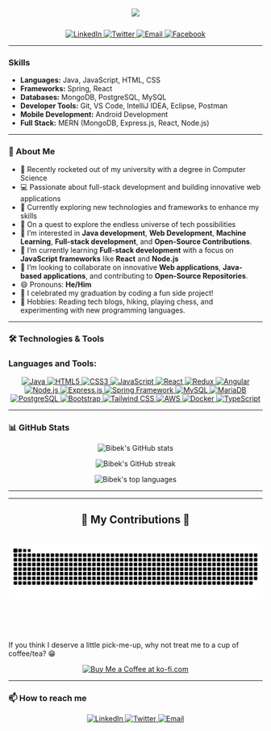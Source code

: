 <!-- Title and Introduction -->
<h1 align="center">
    <img src="https://readme-typing-svg.herokuapp.com/?font=Righteous&size=35&center=true&vCenter=true&width=500&height=70&duration=4000&lines=Hi+There!+👋;+I'm+Bibek+Sah!;" />
</h1>

<!-- Social Media Links -->
<p align="center">
  <a href="https://linkedin.com/in/bibek-s-1067aa1a4/" target="_blank">
    <img src="https://img.shields.io/badge/LinkedIn-0077B5?style=for-the-badge&logo=linkedin&logoColor=white" alt="LinkedIn"/>
  </a>
  <a href="https://x.com/BibekSah1028646" target="_blank">
    <img src="https://img.shields.io/badge/Twitter-1DA1F2?style=for-the-badge&logo=twitter&logoColor=white" alt="Twitter"/>
  </a>
  <a href="mailto:bibek.shah@example.com">
    <img src="https://img.shields.io/badge/Email-D14836?style=for-the-badge&logo=gmail&logoColor=white" alt="Email"/>
  </a>
  <a href="https://www.facebook.com/profile.php?id=61554390566422" target="_blank">
    <img src="https://img.shields.io/badge/Facebook-1877F2?style=for-the-badge&logo=facebook&logoColor=white" alt="Facebook"/>
  </a>

</p>

<!-- Divider -->
---

<!-- Skills Section -->
### Skills

- **Languages:** Java, JavaScript, HTML, CSS
- **Frameworks:** Spring, React
- **Databases:** MongoDB, PostgreSQL, MySQL
- **Developer Tools:** Git, VS Code, IntelliJ IDEA, Eclipse, Postman
- **Mobile Development:** Android Development
- **Full Stack:** MERN (MongoDB, Express.js, React, Node.js)

<!-- Divider -->
---

<!-- About Me Section -->
### 👀 About Me

- 🚀 Recently rocketed out of my university with a degree in Computer Science
- 💻 Passionate about full-stack development and building innovative web applications
- 🌱 Currently exploring new technologies and frameworks to enhance my skills
- 🌟 On a quest to explore the endless universe of tech possibilities
- 👀 I’m interested in **Java development**, **Web Development**, **Machine Learning**, **Full-stack development**, and **Open-Source Contributions**.
- 🌱 I’m currently learning **Full-stack development** with a focus on **JavaScript frameworks** like **React** and **Node.js**
- 💞️ I’m looking to collaborate on innovative **Web applications**, **Java-based applications**, and contributing to **Open-Source Repositories**.
- 😄 Pronouns: **He/Him**
- 🎉 I celebrated my graduation by coding a fun side project!
- 🎨 Hobbies: Reading tech blogs, hiking, playing chess, and experimenting with new programming languages.

<!-- Divider -->
---

<!-- Technologies & Tools Section -->
### 🛠️ Technologies & Tools

<h3 align="left">Languages and Tools:</h3>
<p align="center">
  <a href="#">
    <img src="https://img.shields.io/badge/Java-ED8B00?style=for-the-badge&logo=java&logoColor=white" alt="Java" />
  </a>
  <a href="#">
    <img src="https://img.shields.io/badge/HTML5-E34F26?style=for-the-badge&logo=html5&logoColor=white" alt="HTML5" />
  </a>
  <a href="#">
    <img src="https://img.shields.io/badge/CSS3-1572B6?style=for-the-badge&logo=css3&logoColor=white" alt="CSS3" />
  </a>
  <a href="#">
    <img src="https://img.shields.io/badge/JavaScript-F7DF1E?style=for-the-badge&logo=javascript&logoColor=black" alt="JavaScript" />
  </a>
  <a href="#">
    <img src="https://img.shields.io/badge/React-20232A?style=for-the-badge&logo=react&logoColor=61DAFB" alt="React" />
  </a>
  <a href="#">
    <img src="https://img.shields.io/badge/Redux-764ABC?style=for-the-badge&logo=redux&logoColor=white" alt="Redux" />
  </a>
  <a href="#">
    <img src="https://img.shields.io/badge/Angular-DD0031?style=for-the-badge&logo=angular&logoColor=white" alt="Angular" />
  </a>
  <a href="#">
    <img src="https://img.shields.io/badge/Node.js-339933?style=for-the-badge&logo=nodedotjs&logoColor=white" alt="Node.js" />
  </a>
  <a href="#">
    <img src="https://img.shields.io/badge/Express.js-000000?style=for-the-badge&logo=express&logoColor=white" alt="Express.js" />
  </a>
  <a href="#">
    <img src="https://img.shields.io/badge/Spring-6DB33F?style=for-the-badge&logo=spring&logoColor=white" alt="Spring Framework" />
  </a>
  <a href="#">
    <img src="https://img.shields.io/badge/MySQL-4479A1?style=for-the-badge&logo=mysql&logoColor=white" alt="MySQL" />
  </a>
  <a href="#">
    <img src="https://img.shields.io/badge/MariaDB-003545?style=for-the-badge&logo=mariadb&logoColor=white" alt="MariaDB" />
  </a>
  <a href="#">
    <img src="https://img.shields.io/badge/PostgreSQL-336791?style=for-the-badge&logo=postgresql&logoColor=white" alt="PostgreSQL" />
  </a>
  <a href="#">
    <img src="https://img.shields.io/badge/Bootstrap-563D7C?style=for-the-badge&logo=bootstrap&logoColor=white" alt="Bootstrap" />
  </a>
  <a href="#">
    <img src="https://img.shields.io/badge/Tailwind_CSS-38B2AC?style=for-the-badge&logo=tailwind-css&logoColor=white" alt="Tailwind CSS" />
  </a>
  <a href="#">
    <img src="https://img.shields.io/badge/AWS-232F3E?style=for-the-badge&logo=amazon-aws&logoColor=white" alt="AWS" />
  </a>
  <a href="#">
    <img src="https://img.shields.io/badge/Docker-2496ED?style=for-the-badge&logo=docker&logoColor=white" alt="Docker" />
  </a>
  <a href="#">
    <img src="https://img.shields.io/badge/TypeScript-3178C6?style=for-the-badge&logo=typescript&logoColor=white" alt="TypeScript" />
  </a>
</p>

<!-- Divider -->
---

<!-- GitHub Stats Section -->
### 📊 GitHub Stats

<p align="center">
  <img src="https://github-readme-stats.vercel.app/api?username=Bibek-Shah&show_icons=true&theme=gradient&hide_border=true&count_private=true" alt="Bibek's GitHub stats" />
</p>

<p align="center">
  <img src="https://github-readme-streak-stats.herokuapp.com/?user=Bibek-Shah&theme=gradient&hide_border=true" alt="Bibek's GitHub streak" />
</p>

<p align="center">
  <img src="https://github-readme-stats.vercel.app/api/top-langs/?username=Bibek-Shah&layout=compact&theme=gradient&hide_border=true" alt="Bibek's top languages" />
</p>

<!-- Divider -->
----
<hr>

<div align="center">
  <h2>🐍 My Contributions 🐍</h2>
  <br>
  <img alt="snake eating my contributions" src="https://raw.githubusercontent.com/salesp07/salesp07/output/github-contribution-grid-snake.svg" />
  
  <br/><br/><br/>
</div>



If you think I deserve a little pick-me-up, why not treat me to a cup of coffee/tea? 😁

<p align="center">
  <a href='' target='_blank'><img height='64' style='border:0px;height:64px;' src='https://storage.ko-fi.com/cdn/kofi1.png?v=3' border='0' alt='Buy Me a Coffee at ko-fi.com' /></a>
</p>

<!-- Divider -->
---

<!-- Contact Information Section -->
### 📫 How to reach me

<p align="center">
  <a href="https://linkedin.com/in/bibek-s-1067aa1a4/" target="_blank">
    <img src="https://img.shields.io/badge/LinkedIn-0077B5?style=for-the-badge&logo=linkedin&logoColor=white" alt="LinkedIn"/>
  </a>
  <a href="https://x.com/BibekSah1028646" target="_blank">
    <img src="https://img.shields.io/badge/Twitter-1DA1F2?style=for-the-badge&logo=twitter&logoColor=white" alt="Twitter"/>
  </a>
  <a href="mailto:bibek.shah@example.com">
    <img src="https://img.shields.io/badge/Email-D14836?style=for-the-badge&logo=gmail&logoColor=white" alt="Email"/>
  </a>
</p>
